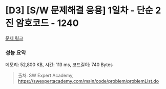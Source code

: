 # [D3] [S/W 문제해결 응용] 1일차 - 단순 2진 암호코드 - 1240 

[문제 링크](https://swexpertacademy.com/main/code/problem/problemDetail.do?contestProbId=AV15FZuqAL4CFAYD) 

### 성능 요약

메모리: 52,800 KB, 시간: 113 ms, 코드길이: 740 Bytes



> 출처: SW Expert Academy, https://swexpertacademy.com/main/code/problem/problemList.do
